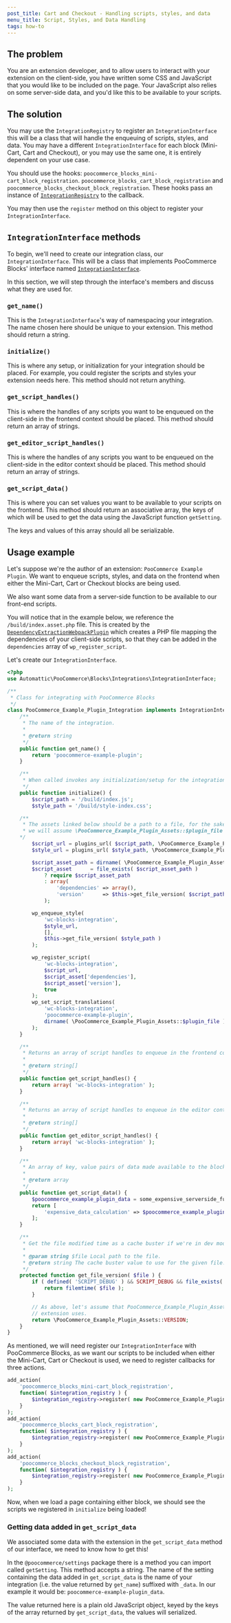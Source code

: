 ```yaml
---
post_title: Cart and Checkout - Handling scripts, styles, and data
menu_title: Script, Styles, and Data Handling
tags: how-to
---
```


## The problem

You are an extension developer, and to allow users to interact with your extension on the client-side, you have written some CSS and JavaScript that you would like to be included on the page. Your JavaScript also relies on some server-side data, and you'd like this to be available to your scripts.

## The solution

You may use the `IntegrationRegistry` to register an `IntegrationInterface` this will be a class that will handle the enqueuing of scripts, styles, and data. You may have a different `IntegrationInterface` for each block (Mini-Cart, Cart and Checkout), or you may use the same one, it is entirely dependent on your use case.

You should use the hooks: `poocommerce_blocks_mini-cart_block_registration`. `poocommerce_blocks_cart_block_registration` and `poocommerce_blocks_checkout_block_registration`. These hooks pass an instance of [`IntegrationRegistry`](https://github.com/poocommerce/poocommerce-gutenberg-products-block/blob/trunk/src/Integrations/IntegrationRegistry.php) to the callback.

You may then use the `register` method on this object to register your `IntegrationInterface`.

## `IntegrationInterface` methods

To begin, we'll need to create our integration class, our `IntegrationInterface`. This will be a class that implements PooCommerce Blocks' interface named [`IntegrationInterface`](https://github.com/poocommerce/poocommerce-gutenberg-products-block/blob/trunk/src/Integrations/IntegrationInterface.php).

In this section, we will step through the interface's members and discuss what they are used for.

### `get_name()`

This is the `IntegrationInterface`'s way of namespacing your integration. The name chosen here should be unique to your extension. This method should return a string.

### `initialize()`

This is where any setup, or initialization for your integration should be placed. For example, you could register the scripts and styles your extension needs here. This method should not return anything.

### `get_script_handles()`

This is where the handles of any scripts you want to be enqueued on the client-side in the frontend context should be placed. This method should return an array of strings.

### `get_editor_script_handles()`

This is where the handles of any scripts you want to be enqueued on the client-side in the editor context should be placed. This method should return an array of strings.

### `get_script_data()`

This is where you can set values you want to be available to your scripts on the frontend. This method should return an associative array, the keys of which will be used to get the data using the JavaScript function `getSetting`.

The keys and values of this array should all be serializable.

## Usage example

Let's suppose we're the author of an extension: `PooCommerce Example Plugin`. We want to enqueue scripts, styles, and data on the frontend when either the Mini-Cart, Cart or Checkout blocks are being used.

We also want some data from a server-side function to be available to our front-end scripts.

You will notice that in the example below, we reference the `/build/index.asset.php` file. This is created by the [`DependencyExtractionWebpackPlugin`](https://www.npmjs.com/package/@wordpress/dependency-extraction-webpack-plugin) which creates a PHP file mapping the dependencies of your client-side scripts, so that they can be added in the `dependencies` array of `wp_register_script`.

Let's create our `IntegrationInterface`.

```php
<?php
use Automattic\PooCommerce\Blocks\Integrations\IntegrationInterface;

/**
 * Class for integrating with PooCommerce Blocks
 */
class PooCommerce_Example_Plugin_Integration implements IntegrationInterface {
	/**
	 * The name of the integration.
	 *
	 * @return string
	 */
	public function get_name() {
		return 'poocommerce-example-plugin';
	}

	/**
	 * When called invokes any initialization/setup for the integration.
	 */
	public function initialize() {
		$script_path = '/build/index.js';
		$style_path = '/build/style-index.css';

    /**
     * The assets linked below should be a path to a file, for the sake of brevity
     * we will assume \PooCommerce_Example_Plugin_Assets::$plugin_file is a valid file path
    */
		$script_url = plugins_url( $script_path, \PooCommerce_Example_Plugin_Assets::$plugin_file );
		$style_url = plugins_url( $style_path, \PooCommerce_Example_Plugin_Assets::$plugin_file );

		$script_asset_path = dirname( \PooCommerce_Example_Plugin_Assets::$plugin_file ) . '/build/index.asset.php';
		$script_asset      = file_exists( $script_asset_path )
			? require $script_asset_path
			: array(
				'dependencies' => array(),
				'version'      => $this->get_file_version( $script_path ),
			);

		wp_enqueue_style(
			'wc-blocks-integration',
			$style_url,
			[],
			$this->get_file_version( $style_path )
		);

		wp_register_script(
			'wc-blocks-integration',
			$script_url,
			$script_asset['dependencies'],
			$script_asset['version'],
			true
		);
		wp_set_script_translations(
			'wc-blocks-integration',
			'poocommerce-example-plugin',
			dirname( \PooCommerce_Example_Plugin_Assets::$plugin_file ) . '/languages'
		);
	}

	/**
	 * Returns an array of script handles to enqueue in the frontend context.
	 *
	 * @return string[]
	 */
	public function get_script_handles() {
		return array( 'wc-blocks-integration' );
	}

	/**
	 * Returns an array of script handles to enqueue in the editor context.
	 *
	 * @return string[]
	 */
	public function get_editor_script_handles() {
		return array( 'wc-blocks-integration' );
	}

	/**
	 * An array of key, value pairs of data made available to the block on the client side.
	 *
	 * @return array
	 */
	public function get_script_data() {
	    $poocommerce_example_plugin_data = some_expensive_serverside_function();
	    return [
	        'expensive_data_calculation' => $poocommerce_example_plugin_data
        ];
	}

	/**
	 * Get the file modified time as a cache buster if we're in dev mode.
	 *
	 * @param string $file Local path to the file.
	 * @return string The cache buster value to use for the given file.
	 */
	protected function get_file_version( $file ) {
		if ( defined( 'SCRIPT_DEBUG' ) && SCRIPT_DEBUG && file_exists( $file ) ) {
			return filemtime( $file );
		}

		// As above, let's assume that PooCommerce_Example_Plugin_Assets::VERSION resolves to some versioning number our
		// extension uses.
		return \PooCommerce_Example_Plugin_Assets::VERSION;
	}
}
```

As mentioned, we will need register our `IntegrationInterface` with PooCommerce Blocks, as we want our scripts to be included when either the Mini-Cart, Cart or Checkout is used, we need to register callbacks for three actions.

```php
add_action(
    'poocommerce_blocks_mini-cart_block_registration',
    function( $integration_registry ) {
        $integration_registry->register( new PooCommerce_Example_Plugin_Integration() );
    }
);
add_action(
    'poocommerce_blocks_cart_block_registration',
    function( $integration_registry ) {
        $integration_registry->register( new PooCommerce_Example_Plugin_Integration() );
    }
);
add_action(
    'poocommerce_blocks_checkout_block_registration',
    function( $integration_registry ) {
        $integration_registry->register( new PooCommerce_Example_Plugin_Integration() );
    }
);
```

Now, when we load a page containing either block, we should see the scripts we registered in `initialize` being loaded!

### Getting data added in `get_script_data`

We associated some data with the extension in the `get_script_data` method of our interface, we need to know how to get this!

In the `@poocommerce/settings` package there is a method you can import called `getSetting`. This method accepts a string. The name of the setting containing the data added in `get_script_data` is the name of your integration (i.e. the value returned by `get_name`) suffixed with `_data`. In our example it would be: `poocommerce-example-plugin_data`.

The value returned here is a plain old JavaScript object, keyed by the keys of the array returned by `get_script_data`, the values will serialized.
